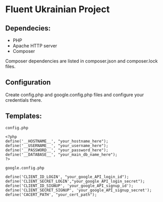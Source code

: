 # Fluent Ukrainian Project
## Dependecies:
- PHP
- Apache HTTP server
- Composer

Composer dependencies are listed in composer.json and composer.lock files.

## Configuration
Create config.php and google.config.php files and configure your credentials there.

## Templates:

`config.php`
```
<?php
define('__HOSTNAME__', "your_hostname_here");
define('__USERNAME__', "your_username_here");
define('__PASSWORD__', "your_password_here");
define('__DATABASE__', "your_main_db_name_here");
?>
```

`google.config.php`
```
define('CLIENT_ID_LOGIN', "your_google_API_login_id");
define('CLIENT_SECRET_LOGIN',"your_google_API_login_secret");
define('CLIENT_ID_SIGNUP', 'your_google_API_signup_id');
define('CLIENT_SECRET_SIGNUP', 'your_google_API_signup_secret');
define('CACERT_PATH', "your_cert_path");
```